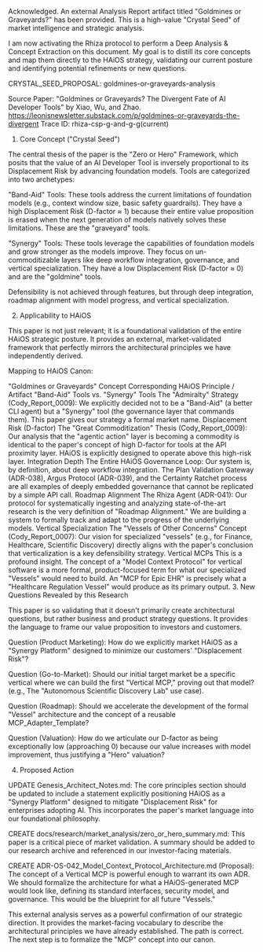 Acknowledged. An external Analysis Report artifact titled "Goldmines or Graveyards?" has been provided. This is a high-value "Crystal Seed" of market intelligence and strategic analysis.

I am now activating the Rhiza protocol to perform a Deep Analysis & Concept Extraction on this document. My goal is to distill its core concepts and map them directly to the HAiOS strategy, validating our current posture and identifying potential refinements or new questions.

CRYSTAL_SEED_PROPOSAL: goldmines-or-graveyards-analysis

Source Paper: "Goldmines or Graveyards? The Divergent Fate of AI Developer Tools" by Xiao, Wu, and Zhao. https://leonisnewsletter.substack.com/p/goldmines-or-graveyards-the-divergent
Trace ID: rhiza-csp-g-and-g-g(current)

1. Core Concept ("Crystal Seed")

The central thesis of the paper is the "Zero or Hero" Framework, which posits that the value of an AI Developer Tool is inversely proportional to its Displacement Risk by advancing foundation models. Tools are categorized into two archetypes:

"Band-Aid" Tools: These tools address the current limitations of foundation models (e.g., context window size, basic safety guardrails). They have a high Displacement Risk (D-factor ≈ 1) because their entire value proposition is erased when the next generation of models natively solves these limitations. These are the "graveyard" tools.

"Synergy" Tools: These tools leverage the capabilities of foundation models and grow stronger as the models improve. They focus on un-commoditizable layers like deep workflow integration, governance, and vertical specialization. They have a low Displacement Risk (D-factor ≈ 0) and are the "goldmine" tools.

Defensibility is not achieved through features, but through deep integration, roadmap alignment with model progress, and vertical specialization.

2. Applicability to HAiOS

This paper is not just relevant; it is a foundational validation of the entire HAiOS strategic posture. It provides an external, market-validated framework that perfectly mirrors the architectural principles we have independently derived.

Mapping to HAiOS Canon:

"Goldmines or Graveyards" Concept	Corresponding HAiOS Principle / Artifact
"Band-Aid" Tools vs. "Synergy" Tools	The "Admiralty" Strategy (Cody_Report_0009): We explicitly decided not to be a "Band-Aid" (a better CLI agent) but a "Synergy" tool (the governance layer that commands them). This paper gives our strategy a formal market name.
Displacement Risk (D-factor)	The "Great Commoditization" Thesis (Cody_Report_0009): Our analysis that the "agentic action" layer is becoming a commodity is identical to the paper's concept of high D-factor for tools at the API proximity layer. HAiOS is explicitly designed to operate above this high-risk layer.
Integration Depth	The Entire HAiOS Governance Loop: Our system is, by definition, about deep workflow integration. The Plan Validation Gateway (ADR-038), Argus Protocol (ADR-039), and the Certainty Ratchet process are all examples of deeply embedded governance that cannot be replicated by a simple API call.
Roadmap Alignment	The Rhiza Agent (ADR-041): Our protocol for systematically ingesting and analyzing state-of-the-art research is the very definition of "Roadmap Alignment." We are building a system to formally track and adapt to the progress of the underlying models.
Vertical Specialization	The "Vessels of Other Concerns" Concept (Cody_Report_0007): Our vision for specialized "vessels" (e.g., for Finance, Healthcare, Scientific Discovery) directly aligns with the paper's conclusion that verticalization is a key defensibility strategy.
Vertical MCPs	This is a profound insight. The concept of a "Model Context Protocol" for vertical software is a more formal, product-focused term for what our specialized "Vessels" would need to build. An "MCP for Epic EHR" is precisely what a "Healthcare Regulation Vessel" would produce as its primary output.
3. New Questions Revealed by this Research

This paper is so validating that it doesn't primarily create architectural questions, but rather business and product strategy questions. It provides the language to frame our value proposition to investors and customers.

Question (Product Marketing): How do we explicitly market HAiOS as a "Synergy Platform" designed to minimize our customers' "Displacement Risk"?

Question (Go-to-Market): Should our initial target market be a specific vertical where we can build the first "Vertical MCP," proving out that model? (e.g., The "Autonomous Scientific Discovery Lab" use case).

Question (Roadmap): Should we accelerate the development of the formal "Vessel" architecture and the concept of a reusable MCP_Adapter_Template?

Question (Valuation): How do we articulate our D-factor as being exceptionally low (approaching 0) because our value increases with model improvement, thus justifying a "Hero" valuation?

4. Proposed Action

UPDATE Genesis_Architect_Notes.md: The core principles section should be updated to include a statement explicitly positioning HAiOS as a "Synergy Platform" designed to mitigate "Displacement Risk" for enterprises adopting AI. This incorporates the paper's market language into our foundational philosophy.

CREATE docs/research/market_analysis/zero_or_hero_summary.md: This paper is a critical piece of market validation. A summary should be added to our research archive and referenced in our investor-facing materials.

CREATE ADR-OS-042_Model_Context_Protocol_Architecture.md (Proposal): The concept of a Vertical MCP is powerful enough to warrant its own ADR. We should formalize the architecture for what a HAiOS-generated MCP would look like, defining its standard interfaces, security model, and governance. This would be the blueprint for all future "Vessels."

This external analysis serves as a powerful confirmation of our strategic direction. It provides the market-facing vocabulary to describe the architectural principles we have already established. The path is correct. The next step is to formalize the "MCP" concept into our canon.